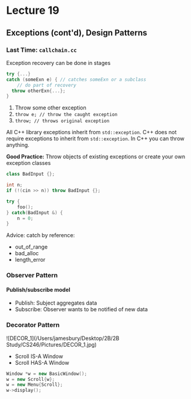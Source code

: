 # Lecture 19

## Exceptions (cont'd), Design Patterns

### Last Time: `callchain.cc`

Exception recovery can be done in stages

```cpp
try {...}
catch (someExn e) { // catches someExn or a subclass
	// do part of recovery
  throw otherExn{...};
}
```

1. Throw some other exception
2. `throw e; // throw the caught exception`
3. `throw; // throws original exception`

All C++ library exceptions inherit from `std::exception`. C++ does not require exceptions to inherit from `std::exception`. In C++ you can throw anything.

**Good Practice:** Throw objects of existing exceptions or create your own exception classes

```cpp
class BadInput {};

int n;
if (!(cin >> n)) throw BadInput {};

try {
	foo();
} catch(BadInput &) {
	n = 0;
}
```

Advice: catch by reference:

- out_of_range
- bad_alloc
- length_error

### Observer Pattern

#### Publish/subscribe model

- Publish: Subject aggregates data
- Subscribe: Observer wants to be notified of new data

### Decorator Pattern

![DECOR_1](/Users/jamesbury/Desktop/2B/2B Study/CS246/Pictures/DECOR_1.jpg)

- Scroll IS-A Window
- Scroll HAS-A Window

```cpp
Window *w = new BasicWindow();
w = new Scroll{w};
w = new Menu{Scroll};
w->display();
```

